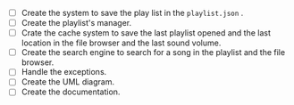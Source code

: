 - [ ] Create the system to save the play list in the `playlist.json` .
- [ ] Create the playlist's manager.
- [ ] Crate the cache system to save the last playlist opened and the last location in the file browser and the last sound volume.
- [ ] Create the search engine to search for a song in the playlist and the file browser.
- [ ] Handle the exceptions.
- [ ] Create the UML diagram.
- [ ] Create the documentation.